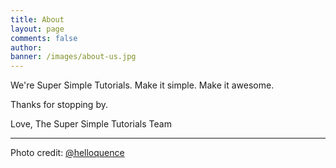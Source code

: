 ```yaml
---
title: About
layout: page
comments: false
author: 
banner: /images/about-us.jpg
---
```


We're Super Simple Tutorials. Make it simple. Make it awesome.

Thanks for stopping by.

Love,
The Super Simple Tutorials Team <i id="footer-heart" class="fa fa-heart" aria-hidden="true"></i>

---

Photo credit: [@helloquence](https://unsplash.com/@helloquence)